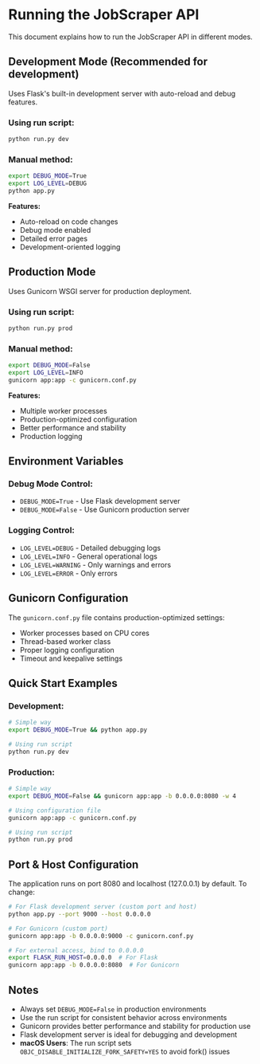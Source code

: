 # Running the JobScraper API

This document explains how to run the JobScraper API in different modes.

## Development Mode (Recommended for development)

Uses Flask's built-in development server with auto-reload and debug features.

### Using run script:
```bash
python run.py dev
```

### Manual method:
```bash
export DEBUG_MODE=True
export LOG_LEVEL=DEBUG
python app.py
```

**Features:**
- Auto-reload on code changes
- Debug mode enabled
- Detailed error pages
- Development-oriented logging

## Production Mode

Uses Gunicorn WSGI server for production deployment.

### Using run script:
```bash
python run.py prod
```

### Manual method:
```bash
export DEBUG_MODE=False
export LOG_LEVEL=INFO
gunicorn app:app -c gunicorn.conf.py
```

**Features:**
- Multiple worker processes
- Production-optimized configuration
- Better performance and stability
- Production logging

## Environment Variables

### Debug Mode Control:
- `DEBUG_MODE=True` - Use Flask development server
- `DEBUG_MODE=False` - Use Gunicorn production server

### Logging Control:
- `LOG_LEVEL=DEBUG` - Detailed debugging logs
- `LOG_LEVEL=INFO` - General operational logs  
- `LOG_LEVEL=WARNING` - Only warnings and errors
- `LOG_LEVEL=ERROR` - Only errors

## Gunicorn Configuration

The `gunicorn.conf.py` file contains production-optimized settings:
- Worker processes based on CPU cores
- Thread-based worker class
- Proper logging configuration
- Timeout and keepalive settings

## Quick Start Examples

### Development:
```bash
# Simple way
export DEBUG_MODE=True && python app.py

# Using run script
python run.py dev
```

### Production:
```bash
# Simple way
export DEBUG_MODE=False && gunicorn app:app -b 0.0.0.0:8080 -w 4

# Using configuration file
gunicorn app:app -c gunicorn.conf.py

# Using run script
python run.py prod
```

## Port & Host Configuration

The application runs on port 8080 and localhost (127.0.0.1) by default. To change:

```bash
# For Flask development server (custom port and host)
python app.py --port 9000 --host 0.0.0.0

# For Gunicorn (custom port)
gunicorn app:app -b 0.0.0.0:9000 -c gunicorn.conf.py

# For external access, bind to 0.0.0.0
export FLASK_RUN_HOST=0.0.0.0  # For Flask
gunicorn app:app -b 0.0.0.0:8080  # For Gunicorn
```

## Notes

- Always set `DEBUG_MODE=False` in production environments
- Use the run script for consistent behavior across environments
- Gunicorn provides better performance and stability for production use
- Flask development server is ideal for debugging and development
- **macOS Users**: The run script sets `OBJC_DISABLE_INITIALIZE_FORK_SAFETY=YES` to avoid fork() issues
